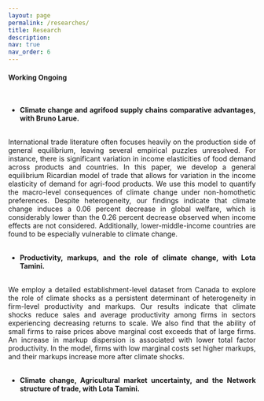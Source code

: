 ```yaml
---
layout: page
permalink: /researches/
title: Research
description: 
nav: true
nav_order: 6
---
```

<div style="text-align: justify; text-justify: inter-word;">
<h4>Working Ongoing</h4>
<br/>

* <b>Climate change and agrifood supply chains comparative advantages, with Bruno Larue.</b>
<br/>
International trade literature often focuses heavily on the production side of general equilibrium,
leaving several empirical puzzles unresolved. For instance, there is significant variation in income
elasticities of food demand across products and countries. In this paper, we develop a general
equilibrium Ricardian model of trade that allows for variation in the income elasticity of demand
for agri-food products. We use this model to quantify the macro-level consequences of climate
change under non-homothetic preferences. Despite heterogeneity, our findings indicate that climate change induces a 0.06 percent decrease in global welfare, which is considerably lower than
the 0.26 percent decrease observed when income effects are not considered. Additionally, lower-middle-income countries are found to be especially vulnerable to climate change.

<br/>
<br/>

* <b>Productivity, markups, and the role of climate change, with Lota Tamini.</b>
<br/>
We employ a detailed establishment-level dataset from Canada to explore the role of climate shocks as a persistent determinant of heterogeneity in firm-level productivity and markups. Our results indicate that climate shocks reduce sales and average productivity among firms in sectors experiencing decreasing returns to scale. We also find that the ability of small firms to raise prices above marginal cost exceeds that of large firms. An increase in markup dispersion is associated with lower total factor productivity. In the model, firms with low marginal costs set higher markups, and their markups increase more after climate shocks.

<br/>
<br/>

* <b>Climate change, Agricultural market uncertainty, and the Network structure of trade, with Lota Tamini.</b>
</div>


